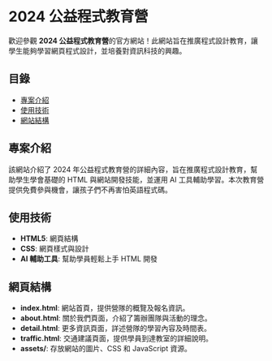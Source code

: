 # 2024 公益程式教育營

歡迎參觀 **2024 公益程式教育營**的官方網站！此網站旨在推廣程式設計教育，讓學生能夠學習網頁程式設計，並培養對資訊科技的興趣。

## 目錄

- [專案介紹](#專案介紹)
- [使用技術](#使用技術)
- [網站結構](#網站結構)

## 專案介紹

該網站介紹了 2024 年公益程式教育營的詳細內容，旨在推廣程式設計教育，幫助學生學會基礎的 HTML 與網站開發技能，並運用 AI 工具輔助學習。本次教育營提供免費參與機會，讓孩子們不再害怕英語程式碼。

## 使用技術

- **HTML5**: 網頁結構
- **CSS**: 網頁樣式與設計
- **AI 輔助工具**: 幫助學員輕鬆上手 HTML 開發

## 網頁結構

- **index.html**: 網站首頁，提供營隊的概覽及報名資訊。
- **about.html**: 關於我們頁面，介紹了籌辦團隊與活動的理念。
- **detail.html**: 更多資訊頁面，詳述營隊的學習內容及時間表。
- **traffic.html**: 交通建議頁面，提供學員到達教室的詳細說明。
- **assets/**: 存放網站的圖片、CSS 和 JavaScript 資源。

